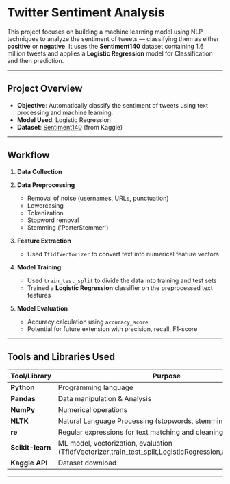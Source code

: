 # Twitter Sentiment Analysis

This project focuses on building a machine learning model using NLP techniques to analyze the sentiment of tweets — classifying them as either **positive** or **negative**. It uses the **Sentiment140** dataset containing 1.6 million tweets and applies a **Logistic Regression** model for Classification and then prediction.

---

##  Project Overview

- **Objective**: Automatically classify the sentiment of tweets using text processing and machine learning.
- **Model Used**: Logistic Regression
- **Dataset**: [Sentiment140](https://www.kaggle.com/datasets/kazanova/sentiment140) (from Kaggle)

---

##  Workflow

1. **Data Collection**
   
2. **Data Preprocessing**
   - Removal of noise (usernames, URLs, punctuation)
   - Lowercasing
   - Tokenization
   - Stopword removal 
   - Stemming ('PorterStemmer')
   
3. **Feature Extraction**
   - Used `TfidfVectorizer` to convert text into numerical feature vectors

4. **Model Training**
   - Used `train_test_split` to divide the data into training and test sets
   - Trained a **Logistic Regression** classifier on the preprocessed text features

5. **Model Evaluation**
   - Accuracy calculation using `accuracy_score`
   - Potential for future extension with precision, recall, F1-score

---

##  Tools and Libraries Used

| Tool/Library | Purpose |
|--------------|---------|
| **Python** | Programming language |
| **Pandas** | Data manipulation & Analysis|
| **NumPy** | Numerical operations |
| **NLTK** | Natural Language Processing (stopwords, stemming) |
| **re** | Regular expressions for text matching and cleaning |
| **Scikit-learn** | ML model, vectorization, evaluation (TfidfVectorizer,train_test_split,LogisticRegression,accuracy_score)|
| **Kaggle API** | Dataset download |

---



